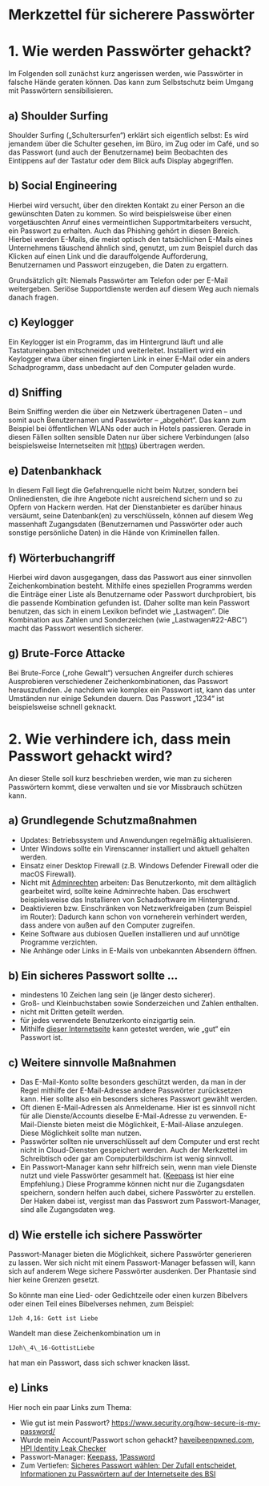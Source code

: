 # Merkzettel für sicherere Passwörter

# 1\. Wie werden Passwörter gehackt?
Im Folgenden soll zunächst kurz angerissen werden, wie Passwörter in falsche Hände geraten können. Das kann zum Selbstschutz beim Umgang mit Passwörtern sensibilisieren.
## a) Shoulder Surfing
Shoulder Surfing („Schultersurfen“) erklärt sich eigentlich selbst: Es wird jemandem über die Schulter gesehen, im Büro, im Zug oder im Café, und so das Passwort (und auch der Benutzername) beim Beobachten des Eintippens auf der Tastatur oder dem Blick aufs Display abgegriffen.
## b) Social Engineering
Hierbei wird versucht, über den direkten Kontakt zu einer Person an die gewünschten Daten zu kommen. So wird beispielsweise über einen vorgetäuschten Anruf eines vermeintlichen Supportmitarbeiters versucht, ein Passwort zu erhalten. Auch das Phishing gehört in diesen Bereich. Hierbei werden E-Mails, die meist optisch den tatsächlichen E-Mails eines Unternehmens täuschend ähnlich sind, genutzt, um zum Beispiel durch das Klicken auf einen Link und die darauffolgende Aufforderung, Benutzernamen und Passwort einzugeben, die Daten zu ergattern. 

Grundsätzlich gilt: Niemals Passwörter am Telefon oder per E-Mail weitergeben. Seriöse Supportdienste werden auf diesem Weg auch niemals danach fragen.
## c) Keylogger
Ein Keylogger ist ein Programm, das im Hintergrund läuft und alle Tastatureingaben mitschneidet und weiterleitet. Installiert wird ein Keylogger etwa über einen fingierten Link in einer E-Mail oder ein anders Schadprogramm, dass unbedacht auf den Computer geladen wurde.
## d) Sniffing
Beim Sniffing werden die über ein Netzwerk übertragenen Daten – und somit auch Benutzernamen und Passwörter – „abgehört“. Das kann zum Beispiel bei öffentlichen WLANs oder auch in Hotels passieren. Gerade in diesen Fällen sollten sensible Daten nur über sichere Verbindungen (also beispielsweise Internetseiten mit [https](https://de.wikipedia.org/wiki/Hypertext_Transfer_Protocol_Secure)) übertragen werden.
## e) Datenbankhack
In diesem Fall liegt die Gefahrenquelle nicht beim Nutzer, sondern bei Onlinediensten, die ihre Angebote nicht ausreichend sichern und so zu Opfern von Hackern werden. Hat der Dienstanbieter es darüber hinaus versäumt, seine Datenbank(en) zu verschlüsseln, können auf diesem Weg massenhaft Zugangsdaten (Benutzernamen und Passwörter oder auch sonstige persönliche Daten) in die Hände von Kriminellen fallen.
## f) Wörterbuchangriff
Hierbei wird davon ausgegangen, dass das Passwort aus einer sinnvollen Zeichenkombination besteht. Mithilfe eines speziellen Programms werden die Einträge einer Liste als Benutzername oder Passwort durchprobiert, bis die passende Kombination gefunden ist. (Daher sollte man kein Passwort benutzen, das sich in einem Lexikon befindet wie „Lastwagen“. Die Kombination aus Zahlen und Sonderzeichen (wie „Lastwagen#22-ABC“) macht das Passwort wesentlich sicherer.
## g) Brute-Force Attacke
Bei Brute-Force („rohe Gewalt“) versuchen Angreifer durch schieres Ausprobieren verschiedener Zeichenkombinationen, das Passwort herauszufinden. Je nachdem wie komplex ein Passwort ist, kann das unter Umständen nur einige Sekunden dauern. Das Passwort „1234“ ist beispielsweise schnell geknackt.
# 2\. Wie verhindere ich, dass mein Passwort gehackt wird?
An dieser Stelle soll kurz beschrieben werden, wie man zu sicheren Passwörtern kommt, diese verwalten und sie vor Missbrauch schützen kann.
## a) Grundlegende Schutzmaßnahmen
- Updates: Betriebssystem und Anwendungen regelmäßig aktualisieren.
- Unter Windows sollte ein Virenscanner installiert und aktuell gehalten werden.
- Einsatz einer Desktop Firewall (z.B. Windows Defender Firewall oder die macOS Firewall).
- Nicht mit [Adminrechten](https://de.wikipedia.org/wiki/Administrator_\(Rolle\)) arbeiten: Das Benutzerkonto, mit dem alltäglich gearbeitet wird, sollte keine Adminrechte haben. Das erschwert beispielsweise das Installieren von Schadsoftware im Hintergrund.
- Deaktivieren bzw. Einschränken von Netzwerkfreigaben (zum Beispiel im Router): Dadurch kann schon von vorneherein verhindert werden, dass andere von außen auf den Computer zugreifen.
- Keine Software aus dubiosen Quellen installieren und auf unnötige Programme verzichten.
- Nie Anhänge oder Links in E-Mails von unbekannten Absendern öffnen.
## b) Ein sicheres Passwort sollte ...
- mindestens 10 Zeichen lang sein (je länger desto sicherer).
- Groß- und Kleinbuchstaben sowie Sonderzeichen und Zahlen enthalten.
- nicht mit Dritten geteilt werden.
- für jedes verwendete Benutzerkonto einzigartig sein.
- Mithilfe [dieser Internetseite](https://www.security.org/how-secure-is-my-password/) kann getestet werden, wie „gut“ ein Passwort ist.
## c) Weitere sinnvolle Maßnahmen
- Das E-Mail-Konto sollte besonders geschützt werden, da man in der Regel mithilfe der E-Mail-Adresse andere Passwörter zurücksetzen kann. Hier sollte also ein besonders sicheres Passwort gewählt werden.
- Oft dienen E-Mail-Adressen als Anmeldename. Hier ist es sinnvoll nicht für alle Dienste/Accounts dieselbe E-Mail-Adresse zu verwenden. E-Mail-Dienste bieten meist die Möglichkeit, E-Mail-Aliase anzulegen. Diese Möglichkeit sollte man nutzen.
- Passwörter sollten nie unverschlüsselt auf dem Computer und erst recht nicht in Cloud-Diensten gespeichert werden. Auch der Merkzettel im Schreibtisch oder gar am Computerbildschirm ist wenig sinnvoll.
- Ein Passwort-Manager kann sehr hilfreich sein, wenn man viele Dienste nutzt und viele Passwörter gesammelt hat. ([Keepass](https://keepassxc.org/) ist hier eine Empfehlung.) Diese Programme können nicht nur die Zugangsdaten speichern, sondern helfen auch dabei, sichere Passwörter zu erstellen. Der Haken dabei ist, vergisst man das Passwort zum Passwort-Manager, sind alle Zugangsdaten weg.
## d) Wie erstelle ich sichere Passwörter
Passwort-Manager bieten die Möglichkeit, sichere Passwörter generieren zu lassen. Wer sich nicht mit einem Passwort-Manager befassen will, kann sich auf anderem Wege sichere Passwörter ausdenken. Der Phantasie sind hier keine Grenzen gesetzt.

So könnte man eine Lied- oder Gedichtzeile oder einen kurzen Bibelvers oder einen Teil eines Bibelverses nehmen, zum Beispiel:

```1Joh 4,16: Gott ist Liebe```

Wandelt man diese Zeichenkombination um in

```1Joh\_4\_16-GottistLiebe```

hat man ein Passwort, dass sich schwer knacken lässt.
## e) Links
Hier noch ein paar Links zum Thema:

- Wie gut ist mein Passwort? <https://www.security.org/how-secure-is-my-password/> 
- Wurde mein Account/Passwort schon gehackt? [haveibeenpwned.com](http://haveibeenpwned.com/),\
  [HPI Identity Leak Checker](https://sec.hpi.de/ilc/)
- Passwort-Manager: [Keepass](https://keepassxc.org/), [1Password](https://1password.com/)
- Zum Vertiefen: [Sicheres Passwort wählen: Der Zufall entscheidet](https://www.kuketz-blog.de/sicheres-passwort-waehlen-der-zufall-entscheidet/), [Informationen zu Passwörtern auf der Internetseite des BSI](https://www.bsi.bund.de/DE/Themen/Verbraucherinnen-und-Verbraucher/Informationen-und-Empfehlungen/Cyber-Sicherheitsempfehlungen/Accountschutz/Sichere-Passwoerter-erstellen/Umgang-mit-Passwoertern/umgang-mit-passwoertern_node.html)
